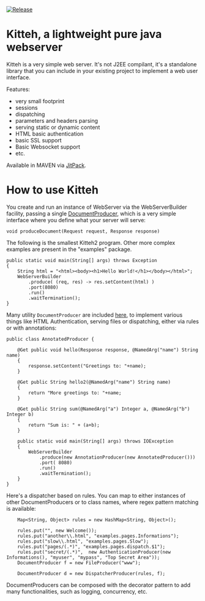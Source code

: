 [![Release](https://jitpack.io/v/msx80/kitteh.svg)](https://jitpack.io/#msx80/kitteh)

Kitteh, a lightweight pure java webserver
==========================================

Kitteh is a very simple web server. It's not J2EE compilant, it's a 
standalone library that you can include in your existing project to
implement a web user interface.

Features:
* very small footprint
* sessions
* dispatching
* parameters and headers parsing
* serving static or dynamic content
* HTML basic authentication
* basic SSL support
* Basic Websocket support
* etc.

Available in MAVEN via [JitPack](https://jitpack.io/#msx80/kitteh).

How to use Kitteh
==================

You create and run an instance of WebServer via the WebServerBuilder facility, passing a single [DocumentProducer](https://github.com/msx80/Kitteh/blob/main/src/main/java/com/github/msx80/kitteh/DocumentProducer.java), which is a very simple interface where you define what your server will serve:

    void produceDocument(Request request, Response response) 
        

The following is the smallest Kitteh2 program. Other more complex examples 
are present in the "examples" package.

	public static void main(String[] args) throws Exception
	{
		String html = "<html><body><h1>Hello World!</h1></body></html>";
		WebServerBuilder
			.produce( (req, res) -> res.setContent(html) )
			.port(8080)
			.run()
			.waitTermination();
	}

Many utility `DocumentProducer` are included [here](https://github.com/msx80/Kitteh/tree/main/src/main/java/com/github/msx80/kitteh/producers), to implement various things like HTML Authentication, serving files or dispatching, either via rules or with annotations:

    public class AnnotatedProducer {
	
		@Get public void hello(Response response, @NamedArg("name") String name)
		{
			response.setContent("Greetings to: "+name);
		}
		
		@Get public String hello2(@NamedArg("name") String name)
		{
			return "More greetings to: "+name;
		}
		
		@Get public String sum(@NamedArg("a") Integer a, @NamedArg("b") Integer b)
		{
			return "Sum is: " + (a+b);
		}
		
		public static void main(String[] args) throws IOException
		{
			WebServerBuilder
				.produce(new AnnotationProducer(new AnnotatedProducer()))
				.port( 8080)
				.run()
				.waitTermination();
		}
	}

Here's a dispatcher based on rules. You can map to either instances of other DocumentProducers or to class names, where regex pattern matching is available:

		Map<String, Object> rules = new HashMap<String, Object>();
		
		rules.put("", new Welcome());
		rules.put("another\\.html", "examples.pages.Informations");
		rules.put("slow\\.html", "examples.pages.Slow");
		rules.put("pages/(.*)", "examples.pages.dispatch.$1");
		rules.put("secret/(.*)",  new AuthenticationProducer(new Informations(), "myuser", "mypass", "Top Secret Area"));
		DocumentProducer f = new FileProducer("www");
		
		DocumentProducer d = new DispatcherProducer(rules, f);
		
DocumentProducers can be composed with the decorator pattern to add many functionalities, such as logging, concurrency, etc.